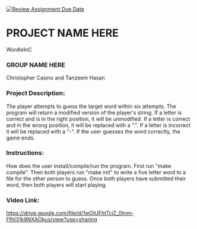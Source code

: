 [![Review Assignment Due Date](https://classroom.github.com/assets/deadline-readme-button-22041afd0340ce965d47ae6ef1cefeee28c7c493a6346c4f15d667ab976d596c.svg)](https://classroom.github.com/a/Vh67aNdh)
# PROJECT NAME HERE

WordleInC

### GROUP NAME HERE

Christopher Casino and Tanzeem Hasan

### Project Description:

The player attempts to guess the target word within six attempts. The program will return a modified version of the player's string. If a letter is correct and is in the right position, it will be unmodified. If a letter is correct and in the wrong position, it will be replaced with a ".". If a letter is incorrect it will be replaced with a "-". If the user guesses the word correctly, the game ends.

### Instructions:

How does the user install/compile/run the program.
First run "make compile". Then both players run "make init" to write a five letter word to a file for the other person to guess. Once both players have submitted their word, then both players will start playing.

### Video Link:

https://drive.google.com/file/d/1wOlUFhtTciZ_0tnm-FfhI31k9NXAOkus/view?usp=sharing
